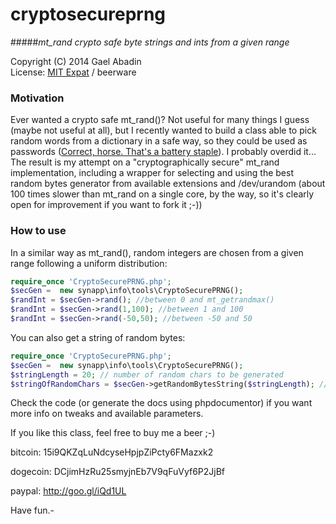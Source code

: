 cryptosecureprng
================

#####*mt_rand crypto safe byte strings and ints from a given range*

 Copyright (C) 2014 Gael Abadin<br/>
 License: [MIT Expat][1] / beerware
 
### Motivation

Ever wanted a crypto safe mt_rand()? Not useful for many things I guess (maybe not useful at all), 
but I recently wanted to build a class able to pick random words from a dictionary in a safe way, 
so they could be used as passwords ([Correct, horse. That's a battery staple][2]). I probably overdid it... The result is my attempt on a 
"cryptographically secure" mt_rand implementation, including a wrapper for selecting and using the 
best random bytes generator from available extensions and /dev/urandom (about 100 times slower than 
mt_rand on a single core, by the way, so it's clearly open for improvement if you want to fork it ;-))

### How to use

In a similar way as mt_rand(), random integers are chosen from a given range following a uniform distribution:

```php
require_once 'CryptoSecurePRNG.php';
$secGen =  new synapp\info\tools\CryptoSecurePRNG();
$randInt = $secGen->rand(); //between 0 and mt_getrandmax()
$randInt = $secGen->rand(1,100); //between 1 and 100
$randInt = $secGen->rand(-50,50); //between -50 and 50
```

You can also get a string of random bytes:

```php
require_once 'CryptoSecurePRNG.php';
$secGen =  new synapp\info\tools\CryptoSecurePRNG();
$stringLength = 20; // number of random chars to be generated
$stringOfRandomChars = $secGen->getRandomBytesString($stringLength); // generate a string of $stringLength random ascii chars (non printable too)

```

Check the code (or generate the docs using phpdocumentor) if you want more info on tweaks and available parameters.

If you like this class, feel free to buy me a beer ;-)

bitcoin: 15i9QKZqLuNdcyseHpjpZiPcty6FMazxk2 

dogecoin: DCjimHzRu25smyjnEb7V9qFuVyf6P2JjBf 

paypal: http://goo.gl/iQd1UL


Have fun.-

[1]: https://raw.githubusercontent.com/elcodedocle/cryptosecureprng/master/LICENSE
[2]: http://xkcd.com/936/
